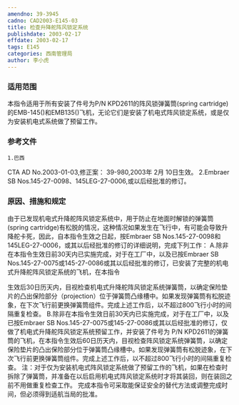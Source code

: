 ```yaml
---
amendno: 39-3945
cadno: CAD2003-E145-03
title: 检查升降舵阵风锁定系统
publishdate: 2003-02-17
effdate: 2003-02-17
tags: E145
categories: 西南管理局
author: 李小虎
---
```


### 适用范围 
本指令适用于所有安装了件号为P/N KPD2611的阵风锁弹簧筒(spring cartridge)的EMB-145()和EMB135()飞机，无论它们是安装了机电式阵风锁定系统，或是仅为安装机电式系统做了预留工作。

### 参考文件
    1.巴西 
CTA AD No.2003-01-03,修正案： 39-980,2003年 2月 10日生效。
    2.Embraer SB Nos.145-27-0098、145LEG-27-0006,或以后经批准的修订。


### 原因、措施和规定 
 由于已发现机电式升降舵阵风锁定系统中，用于防止在地面时解锁的弹簧筒(spring cartridge)有松脱的情况，这种情况如果发生在飞行中，有可能会导致升降舵卡死，因此，自本指令生效之日起，按Embraer SB Nos.145-27-0098和145LEG-27-0006，或其以后经批准的修订的详细说明，完成下列工作： 
A.除非在本指令生效日前30天内已实施完成，对于在工厂中，以及已按Embraer SB Nos.145-27-0075或145-27-0086或其以后经批准的修订，已安装了完整的机电式升降舵阵风锁定系统的飞机，在本指令
  
生效后30日历天内，目视检查机电式升降舵阵风锁定系统弹簧筒，以确定保险垫片的凸出保险部分（projection）位于弹簧筒凸缘槽中。如果发现弹簧筒有松脱迹象，在下次飞行前更换弹簧筒组件。完成上述工作后，以不超过800飞行小时的间隔重复检查。 
B.除非在本指令生效日前30天内已实施完成，对于在工厂中，以及已按Embraer SB Nos.145-27-0075或145-27-0086或其以后经批准的修订，仅做了机电式升降舵阵风锁定系统预留工作，并安装了件号为 P/N KPD2611的弹簧筒的飞机，在本指令生效后60日历天内，目视检查阵风锁定系统弹簧筒，以确定保险垫片的凸出保险部分位于弹簧筒凸缘槽中。如果发现弹簧筒有松脱迹象，在下次飞行前更换弹簧筒组件。完成上述工作后，以不超过800飞行小时的间隔重复检查。 
注：对于仅为安装机电式阵风锁定系统做了预留工作的飞机，如果在检查时拆除了弹簧筒，并准备在以后启用机电式阵风锁定系统时才将其装回，则在装回之前不用做重复检查工作。 
完成本指令可采取能保证安全的替代方法或调整完成时间，但必须得到适航当局的批准。

